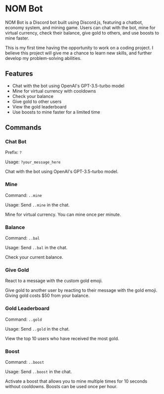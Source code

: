 # NOM Bot

NOM Bot is a Discord bot built using Discord.js, featuring a chatbot, economy system, and mining game. Users can chat with the bot, mine for virtual currency, check their balance, give gold to others, and use boosts to mine faster. 

This is my first time having the opportunity to work on a coding project. I believe this project will give me a chance to learn new skills, and further develop my problem-solving abilities.

## Features

- Chat with the bot using OpenAI's GPT-3.5-turbo model
- Mine for virtual currency with cooldowns
- Check your balance
- Give gold to other users
- View the gold leaderboard
- Use boosts to mine faster for a limited time

## Commands

### Chat Bot

Prefix: `?`

Usage: `?your_message_here`

Chat with the bot using OpenAI's GPT-3.5-turbo model.

### Mine

Command: `..mine`

Usage: Send `..mine` in the chat.

Mine for virtual currency. You can mine once per minute.

### Balance

Command: `..bal`

Usage: Send `..bal` in the chat.

Check your current balance.

### Give Gold

React to a message with the custom gold emoji.

Give gold to another user by reacting to their message with the gold emoji. Giving gold costs $50 from your balance.

### Gold Leaderboard

Command: `..gold`

Usage: Send `..gold` in the chat.

View the top 10 users who have received the most gold.

### Boost

Command: `..boost`

Usage: Send `..boost` in the chat.

Activate a boost that allows you to mine multiple times for 10 seconds without cooldowns. Boosts can be used once per hour.
